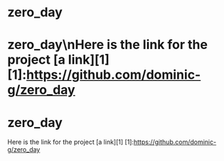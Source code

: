 # zero_day
# zero_day\nHere is the link for the project [a link][1] [1]:https://github.com/dominic-g/zero_day
# zero_day
Here is the link for the project [a link][1] [1]:https://github.com/dominic-g/zero_day

